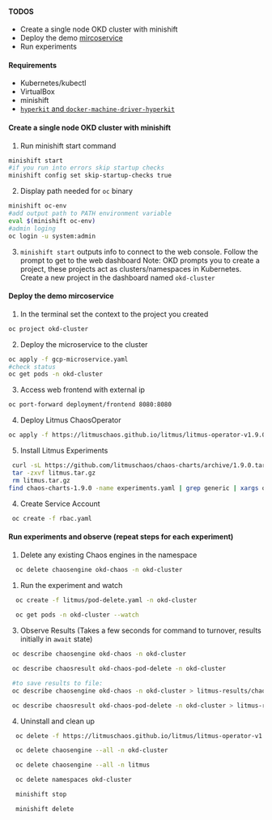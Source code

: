 #### TODOS
 - Create a single node OKD cluster with minishift
 - Deploy the demo [mircoservice](https://github.com/GoogleCloudPlatform/microservices-demo)
 - Run experiments

#### Requirements
- Kubernetes/kubectl 
- VirtualBox 
- minishift
- [`hyperkit` and `docker-machine-driver-hyperkit`](https://docs.okd.io/3.11/minishift/getting-started/setting-up-virtualization-environment.html)

#### Create a single node OKD cluster with minishift

1. Run minishift start command 
```BASH
minishift start
#if you run into errors skip startup checks
minishift config set skip-startup-checks true
```  

2. Display path needed for  `oc` binary
```BASH
minishift oc-env
#add output path to PATH environment variable
eval $(minishift oc-env)
#admin loging 
oc login -u system:admin
```
3. `minishift start` outputs info to connect to the web console. Follow the prompt to get to the web dashboard
Note: OKD prompts you to create a project, these projects act as clusters/namespaces in Kubernetes. Create a new project in the dashboard named `okd-cluster` 



#### Deploy the demo mircoservice 

1. In the terminal set the context to the project you created
```BASH
oc project okd-cluster
```
2. Deploy the microservice to the cluster 
```BASH
oc apply -f gcp-microservice.yaml
#check status
oc get pods -n okd-cluster
```
3. Access web frontend with external ip
```BASH
oc port-forward deployment/frontend 8080:8080
```

4. Deploy Litmus ChaosOperator
```BASH
oc apply -f https://litmuschaos.github.io/litmus/litmus-operator-v1.9.0.yaml
```
5. Install Litmus Experiments
```BASH
 curl -sL https://github.com/litmuschaos/chaos-charts/archive/1.9.0.tar.gz -o litmus.tar.gz
 tar -zxvf litmus.tar.gz
 rm litmus.tar.gz
find chaos-charts-1.9.0 -name experiments.yaml | grep generic | xargs oc apply -n okd-cluster -f
```
4. Create Service Account
```BASH
 oc create -f rbac.yaml
```

#### Run experiments and observe (repeat steps for each experiment)

1. Delete any existing Chaos engines in the namespace
```BASH
  oc delete chaosengine okd-chaos -n okd-cluster
```

1. Run the experiment and watch
```BASH
  oc create -f litmus/pod-delete.yaml -n okd-cluster
    
  oc get pods -n okd-cluster --watch
```
3. Observe Results (Takes a few seconds for command to turnover, results initially in `await` state)
```BASH
 oc describe chaosengine okd-chaos -n okd-cluster

 oc describe chaosresult okd-chaos-pod-delete -n okd-cluster

 #to save results to file: 
 oc describe chaosengine okd-chaos -n okd-cluster > litmus-results/chaosengine-pod-delete.txt

 oc describe chaosresult okd-chaos-pod-delete -n okd-cluster > litmus-results/chaosresult-pod-delete.txt
```

4. Uninstall and clean up
```BASH
  oc delete -f https://litmuschaos.github.io/litmus/litmus-operator-v1.9.0.yaml

  oc delete chaosengine --all -n okd-cluster

  oc delete chaosengine --all -n litmus

  oc delete namespaces okd-cluster

  minishift stop

  minishift delete 
```

